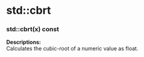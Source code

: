 # std::cbrt

### std::cbrt(x) const

**Descriptions:**  
Calculates the cubic-root of a numeric value as float.